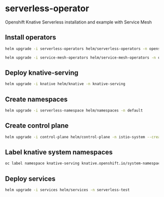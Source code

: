 # serverless-operator

Openshift Knative Serverless installation and example with Service Mesh

## Install operators

```sh
helm upgrade -i serverless-operators helm/serverless-operators -n openshift-serverless --create-namespace
```

```sh
helm upgrade -i service-mesh-operators helm/service-mesh-operators -n openshift-operators-redhat --create-namespace
```

## Deploy knative-serving

```sh
helm upgrade -i knative helm/knative -n knative-serving
```

## Create namespaces

```sh
helm upgrade -i serverless-namespace helm/namespaces -n default
```

## Create control plane

```sh
helm upgrade -i control-plane helm/control-plane -n istio-system --create-namespace
```

## Label knative system namespaces

```sh
oc label namespace knative-serving knative.openshift.io/system-namespace=true
```

## Deploy services

```sh
helm upgrade -i services helm/services -n serverless-test
```
